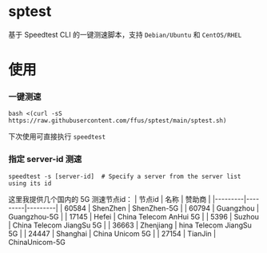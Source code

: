 # sptest
基于 Speedtest CLI 的一键测速脚本，支持 `Debian/Ubuntu` 和 `CentOS/RHEL`

# 使用
### 一键测速
```
bash <(curl -sS https://raw.githubusercontent.com/ffus/sptest/main/sptest.sh)
```
下次使用可直接执行 `speedtest`

### 指定 server-id 测速
```
speedtest -s [server-id]  # Specify a server from the server list using its id
```
这里我提供几个国内的 5G 测速节点id：
| 节点id | 名称 | 赞助商 |
|---------|---------|---------|
| 60584 | ShenZhen | ShenZhen-5G |
| 60794 | Guangzhou | Guangzhou-5G |
| 17145 | Hefei | China Telecom AnHui 5G |
| 5396 | Suzhou | China Telecom JiangSu 5G |
| 36663 | Zhenjiang | hina Telecom JiangSu 5G |
| 24447 | Shanghai | China Unicom 5G |
| 27154 | TianJin | ChinaUnicom-5G
